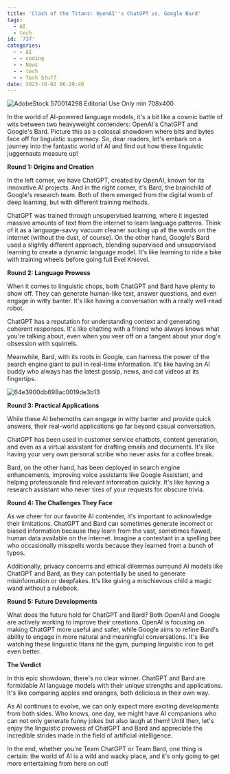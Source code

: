 ```yaml
---
title: 'Clash of the Titans: OpenAI''s ChatGPT vs. Google Bard'
tags:
  - AI
  - tech
id: '737'
categories:
  - - AI
  - - coding
  - - News
  - - tech
  - - Tech Stuff
date: 2023-10-02 06:29:40
---
```


![AdobeStock 570014298 Editorial Use Only min 708x400](http://techdonecheap.com/blog/wp-content/uploads/2023/10/AdobeStock_570014298_Editorial_Use_Only-min-708x400-3.jpeg "AdobeStock_570014298_Editorial_Use_Only-min-708x400.jpeg")

In the world of AI-powered language models, it's a bit like a cosmic battle of wits between two heavyweight contenders: OpenAI's ChatGPT and Google's Bard. Picture this as a colossal showdown where bits and bytes face off for linguistic supremacy. So, dear readers, let's embark on a journey into the fantastic world of AI and find out how these linguistic juggernauts measure up!

**Round 1: Origins and Creation**

In the left corner, we have ChatGPT, created by OpenAI, known for its innovative AI projects. And in the right corner, it's Bard, the brainchild of Google's research team. Both of them emerged from the digital womb of deep learning, but with different training methods.

ChatGPT was trained through unsupervised learning, where it ingested massive amounts of text from the internet to learn language patterns. Think of it as a language-savvy vacuum cleaner sucking up all the words on the internet (without the dust, of course). On the other hand, Google's Bard used a slightly different approach, blending supervised and unsupervised learning to create a dynamic language model. It's like learning to ride a bike with training wheels before going full Evel Knievel.

**Round 2: Language Prowess**

When it comes to linguistic chops, both ChatGPT and Bard have plenty to show off. They can generate human-like text, answer questions, and even engage in witty banter. It's like having a conversation with a really well-read robot.

ChatGPT has a reputation for understanding context and generating coherent responses. It's like chatting with a friend who always knows what you're talking about, even when you veer off on a tangent about your dog's obsession with squirrels.

Meanwhile, Bard, with its roots in Google, can harness the power of the search engine giant to pull in real-time information. It's like having an AI buddy who always has the latest gossip, news, and cat videos at its fingertips.

![64e3900db698ac0019de3b13](http://techdonecheap.com/blog/wp-content/uploads/2023/10/64e3900db698ac0019de3b13.jpg "64e3900db698ac0019de3b13.jpg")

**Round 3: Practical Applications**

While these AI behemoths can engage in witty banter and provide quick answers, their real-world applications go far beyond casual conversation.

ChatGPT has been used in customer service chatbots, content generation, and even as a virtual assistant for drafting emails and documents. It's like having your very own personal scribe who never asks for a coffee break.

Bard, on the other hand, has been deployed in search engine enhancements, improving voice assistants like Google Assistant, and helping professionals find relevant information quickly. It's like having a research assistant who never tires of your requests for obscure trivia.

**Round 4: The Challenges They Face**

As we cheer for our favorite AI contender, it's important to acknowledge their limitations. ChatGPT and Bard can sometimes generate incorrect or biased information because they learn from the vast, sometimes flawed, human data available on the internet. Imagine a contestant in a spelling bee who occasionally misspells words because they learned from a bunch of typos.

Additionally, privacy concerns and ethical dilemmas surround AI models like ChatGPT and Bard, as they can potentially be used to generate misinformation or deepfakes. It's like giving a mischievous child a magic wand without a rulebook.

**Round 5: Future Developments**

What does the future hold for ChatGPT and Bard? Both OpenAI and Google are actively working to improve their creations. OpenAI is focusing on making ChatGPT more useful and safer, while Google aims to refine Bard's ability to engage in more natural and meaningful conversations. It's like watching these linguistic titans hit the gym, pumping linguistic iron to get even better.

**The Verdict**

In this epic showdown, there's no clear winner. ChatGPT and Bard are formidable AI language models with their unique strengths and applications. It's like comparing apples and oranges, both delicious in their own way.

As AI continues to evolve, we can only expect more exciting developments from both sides. Who knows, one day, we might have AI companions who can not only generate funny jokes but also laugh at them! Until then, let's enjoy the linguistic prowess of ChatGPT and Bard and appreciate the incredible strides made in the field of artificial intelligence.

In the end, whether you're Team ChatGPT or Team Bard, one thing is certain: the world of AI is a wild and wacky place, and it's only going to get more entertaining from here on out!